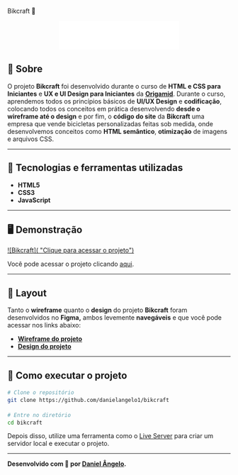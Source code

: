 Bikcraft 🚴
<p align="center">
	<img src="/img/bikcraft.svg" alt="Bikcraft" title="Bikcraft">
</p>

## 📖 Sobre   
O projeto **Bikcraft** foi desenvolvido durante o curso de **HTML e CSS para Iniciantes** e **UX e UI Design para Iniciantes** da **[Origamid](https://www.origamid.com/)**.
Durante o curso, aprendemos todos os princípios básicos de **UI/UX Design** e **codificação**, colocando todos os conceitos em prática desenvolvendo **desde o wireframe até o design** e por fim, o **código do site** da **Bikcraft** uma empresa que vende bicicletas personalizadas feitas sob medida, onde desenvolvemos conceitos como **HTML semântico**, **otimização** de imagens e arquivos CSS.

---

## 🚀 Tecnologias e ferramentas utilizadas
- **HTML5**
- **CSS3**
- **JavaScript**

---

## 🖥️ Demonstração
[![Bikcraft]( "Clique para acessar o projeto")](https://danielangelo1.github.io/bikcraft/ "Clique para acessar o projeto")   

Você pode acessar o projeto clicando [aqui](https://danielangelo1.github.io/bikcraft/).

---

## 🔖 Layout
Tanto o **wireframe** quanto o **design** do projeto **Bikcraft** foram desenvolvidos no **Figma,** ambos levemente **navegáveis** e que você pode acessar nos links abaixo:
- **[Wireframe do projeto](https://www.figma.com/file/e6N7GrA13Cgz6EtPvWzrff/bikcraft-wireframe?node-id=0%3A1&t=EdNkQn0PEHzwXrmW-1)**
- **[Design do projeto](https://www.figma.com/file/e6N7GrA13Cgz6EtPvWzrff/bikcraft-wireframe?node-id=17%3A2&t=xlpjtIy5BZGydsPx-1)**

---

## 🔧 Como executar o projeto

```bash
# Clone o repositório
git clone https://github.com/danielangelo1/bikcraft

# Entre no diretório
cd bikcraft
```
Depois disso, utilize uma ferramenta como o [Live Server](https://marketplace.visualstudio.com/items?itemName=ritwickdey.LiveServer) para criar um servidor local e executar o projeto.

---

**Desenvolvido com 💛 por [Daniel Ângelo](https://github.com/danielangelo1/).**

